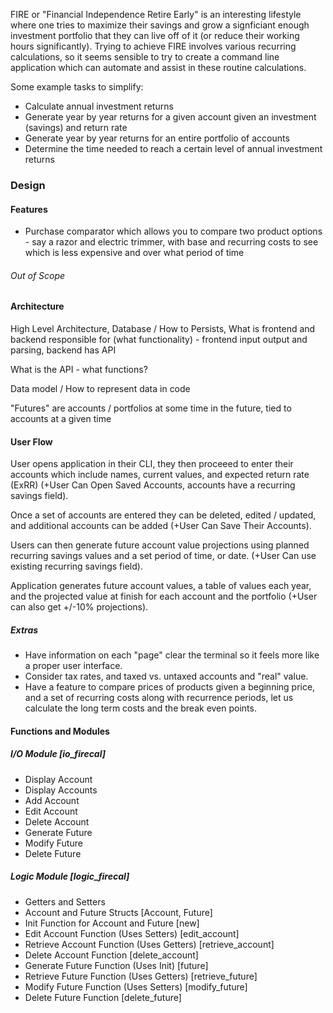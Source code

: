 FIRE or "Financial Independence Retire Early" is an interesting lifestyle where one tries to maximize their savings and grow a signficiant
enough investment portfolio that they can live off of it (or reduce their working hours significantly). Trying to achieve FIRE involves
various recurring calculations, so it seems sensible to try to create a command line application which can automate and assist in these
routine calculations.

Some example tasks to simplify:

- Calculate annual investment returns
- Generate year by year returns for a given account given an investment (savings) and return rate
- Generate year by year returns for an entire portfolio of accounts
- Determine the time needed to reach a certain level of annual investment returns

### Design

#### Features

- Purchase comparator which allows you to compare two product options - say a razor and electric trimmer, with base and recurring costs to see which is less expensive and over what period of time

###### Out of Scope

#### Architecture

High Level Architecture, Database / How to Persists, What is frontend and backend responsible for (what functionality) - frontend input output and parsing, backend has API

What is the API - what functions?

Data model / How to represent data in code

"Futures" are accounts / portfolios at some time in the future, tied to accounts at a given time

#### User Flow

User opens application in their CLI, they then proceeed to enter their accounts which include names, current values, and expected return rate (ExRR) (+User Can Open Saved Accounts,
accounts have a recurring savings field).

Once a set of accounts are entered they can be deleted, edited / updated, and additional accounts can be added (+User Can Save Their Accounts).

Users can then generate future account value projections using planned recurring savings values and a set period of time, or date. (+User Can use existing recurring savings field).

Application generates future account values, a table of values each year, and the projected value at finish for each account and the portfolio (+User can also get +/-10% projections).

##### Extras

- Have information on each "page" clear the terminal so it feels more like a proper user interface.
- Consider tax rates, and taxed vs. untaxed accounts and "real" value.
- Have a feature to compare prices of products given a beginning price, and a set of recurring costs along with recurrence periods, let us calculate the long term costs and the break even points.

#### Functions and Modules

##### I/O Module [io_firecal]

- Display Account
- Display Accounts
- Add Account
- Edit Account
- Delete Account
- Generate Future
- Modify Future
- Delete Future

##### Logic Module [logic_firecal]

- Getters and Setters 
- Account and Future Structs [Account, Future]
- Init Function for Account and Future [new]
- Edit Account Function (Uses Setters) [edit_account]
- Retrieve Account Function (Uses Getters) [retrieve_account]
- Delete Account Function [delete_account]
- Generate Future Function (Uses Init) [future]
- Retrieve Future Function (Uses Getters) [retrieve_future]
- Modify Future Function (Uses Setters) [modify_future]
- Delete Future Function [delete_future]
